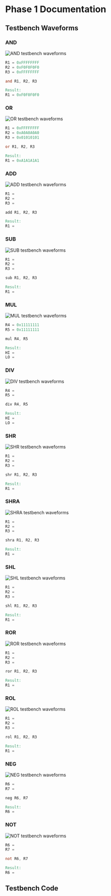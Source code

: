 # Phase 1 Documentation

## Testbench Waveforms

### AND

![AND testbench waveforms](/phase_1/images/and_tb.png)

```verilog
R1 = 0xFFFFFFFF
R2 = 0xF0F0F0F0
R3 = 0xFFFFFFFF

and R1, R2, R3

Result:
R1 = 0xF0F0F0F0
```

### OR

![OR testbench waveforms](/phase_1/images/or_tb.png)

```verilog
R1 = 0xFFFFFFFF
R2 = 0xA0A0A0A0
R3 = 0x01010101

or R1, R2, R3

Result:
R1 = 0xA1A1A1A1
```

### ADD

![ADD testbench waveforms](/phase_1/images/add_tb.png)

```verilog
R1 = 
R2 = 
R3 = 

add R1, R2, R3

Result:
R1 = 
```

### SUB

![SUB testbench waveforms](/phase_1/images/sub_tb.png)

```verilog
R1 = 
R2 = 
R3 = 

sub R1, R2, R3

Result:
R1 = 
```

### MUL

![MUL testbench waveforms](/phase_1/images/mul_tb.png)

```verilog
R4 = 0x11111111
R5 = 0x11111111

mul R4, R5

Result:
HI = 
LO = 
```

### DIV

![DIV testbench waveforms](/phase_1/images/div_tb.png)

```verilog
R4 = 
R5 = 

div R4, R5

Result:
HI = 
LO = 
```

### SHR

![SHR testbench waveforms](/phase_1/images/shr_tb.png)

```verilog
R1 = 
R2 = 
R3 = 

shr R1, R2, R3

Result:
R1 = 
```

### SHRA

![SHRA testbench waveforms](/phase_1/images/shra_tb.png)

```verilog
R1 = 
R2 = 
R3 = 

shra R1, R2, R3

Result:
R1 = 
```

### SHL

![SHL testbench waveforms](/phase_1/images/shl_tb.png)

```verilog
R1 = 
R2 = 
R3 = 

shl R1, R2, R3

Result:
R1 = 
```

### ROR

![ROR testbench waveforms](/phase_1/images/ror_tb.png)

```verilog
R1 = 
R2 = 
R3 = 

ror R1, R2, R3

Result:
R1 = 
```

### ROL

![ROL testbench waveforms](/phase_1/images/rol_tb.png)

```verilog
R1 = 
R2 = 
R3 = 

rol R1, R2, R3

Result:
R1 = 
```

### NEG

![NEG testbench waveforms](/phase_1/images/neg_tb.png)

```verilog
R6 = 
R7 = 

neg R6, R7

Result:
R6 = 
```

### NOT

![NOT testbench waveforms](/phase_1/images/not_tb.png)

```verilog
R6 = 
R7 = 

not R6, R7

Result:
R6 = 
```

## Testbench Code